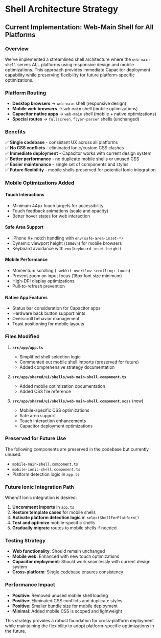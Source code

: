 # Shell Architecture Strategy

## Current Implementation: Web-Main Shell for All Platforms

### Overview
We've implemented a streamlined shell architecture where the `web-main-shell` serves ALL platforms using responsive design and mobile optimizations. This approach provides immediate Capacitor deployment capability while preserving flexibility for future platform-specific optimizations.

### Platform Routing
- **Desktop browsers** → `web-main` shell (responsive design)
- **Mobile web browsers** → `web-main` shell (mobile optimizations)
- **Capacitor native apps** → `web-main` shell (mobile + native optimizations)
- **Special routes** → `fullscreen`, `flyer-parser` shells (unchanged)

### Benefits

✅ **Single codebase** - consistent UX across all platforms  
✅ **No CSS conflicts** - eliminated Ionic/custom CSS clashes  
✅ **Immediate deployment** - Capacitor works with current design system  
✅ **Better performance** - no duplicate mobile shells or unused CSS  
✅ **Easier maintenance** - single set of components and styles  
✅ **Future flexibility** - mobile shells preserved for potential Ionic integration

### Mobile Optimizations Added

#### Touch Interactions
- Minimum 44px touch targets for accessibility
- Touch feedback animations (scale and opacity)
- Better hover states for web interaction

#### Safe Area Support
- iPhone X+ notch handling with `env(safe-area-inset-*)`
- Dynamic viewport height (`100dvh`) for mobile browsers
- Keyboard avoidance with `env(keyboard-inset-height)`

#### Mobile Performance
- Momentum scrolling (`-webkit-overflow-scrolling: touch`)
- Prevent zoom on input focus (16px font size minimum)
- High-DPI display optimizations
- Pull-to-refresh prevention

#### Native App Features
- Status bar consideration for Capacitor apps
- Hardware back button support hints
- Overscroll behavior management
- Toast positioning for mobile layouts

### Files Modified

1. **`src/app/app.ts`**
   - Simplified shell selection logic
   - Commented out mobile shell imports (preserved for future)
   - Added comprehensive strategy documentation

2. **`src/app/shared/ui/shells/web-main-shell.component.ts`**
   - Added mobile optimization documentation
   - Added CSS file reference

3. **`src/app/shared/ui/shells/web-main-shell.component.scss`** (new)
   - Mobile-specific CSS optimizations
   - Safe area support
   - Touch interaction enhancements
   - Capacitor deployment optimizations

### Preserved for Future Use

The following components are preserved in the codebase but currently unused:
- `mobile-main-shell.component.ts`
- `mobile-ionic-shell.component.ts`
- Platform detection logic in `app.ts`

### Future Ionic Integration Path

When/if Ionic integration is desired:

1. **Uncomment imports** in `app.ts`
2. **Restore template cases** for mobile shells
3. **Activate platform detection logic** in `selectShellForPlatform()`
4. **Test and optimize** mobile-specific shells
5. **Gradually migrate** routes to mobile shells if needed

### Testing Strategy

- **Web functionality**: Should remain unchanged
- **Mobile web**: Enhanced with new touch optimizations
- **Capacitor deployment**: Should work seamlessly with current design system
- **Cross-platform**: Single codebase ensures consistency

### Performance Impact

- **Positive**: Removed unused mobile shell loading
- **Positive**: Eliminated CSS conflicts and duplicate styles
- **Positive**: Smaller bundle size for mobile deployment
- **Minimal**: Added mobile CSS is scoped and lightweight

This strategy provides a robust foundation for cross-platform deployment while maintaining the flexibility to adopt platform-specific optimizations in the future.